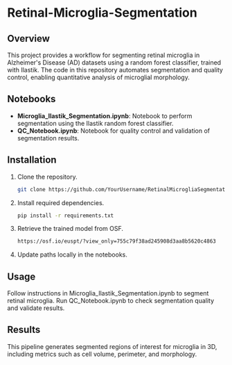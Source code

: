 # Retinal-Microglia-Segmentation


## Overview
This project provides a workflow for segmenting retinal microglia in Alzheimer's Disease (AD) datasets using a random forest classifier, trained with Ilastik. The code in this repository automates segmentation and quality control, enabling quantitative analysis of microglial morphology.

## Notebooks
- **Microglia_Ilastik_Segmentation.ipynb**: Notebook to perform segmentation using the Ilastik random forest classifier.
- **QC_Notebook.ipynb**: Notebook for quality control and validation of segmentation results.

## Installation
1. Clone the repository.
   ```bash
   git clone https://github.com/YourUsername/RetinalMicrogliaSegmentation.git
   
2. Install required dependencies.

   ```bash
   pip install -r requirements.txt

3. Retrieve the trained model from OSF.
   ```bash
   https://osf.io/euspt/?view_only=755c79f38ad245908d3aa8b5620c4863

4. Update paths locally in the notebooks.

## Usage

 Follow instructions in Microglia_Ilastik_Segmentation.ipynb to segment retinal microglia.
 Run QC_Notebook.ipynb to check segmentation quality and validate results.

## Results

This pipeline generates segmented regions of interest for microglia in 3D, including metrics such as cell volume, perimeter, and morphology.
